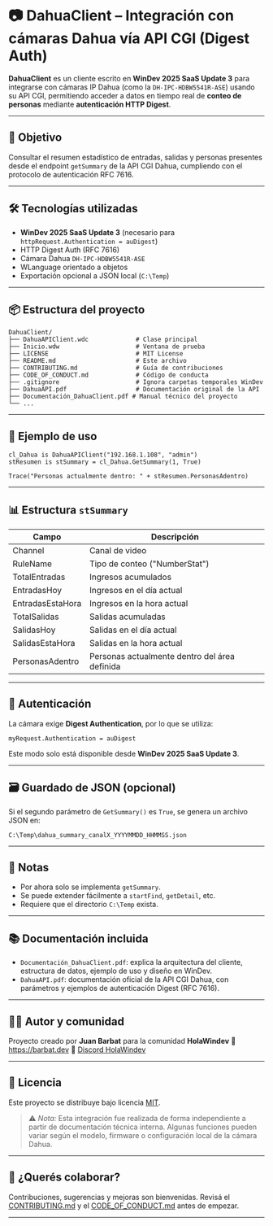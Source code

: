 # 📷 DahuaClient – Integración con cámaras Dahua vía API CGI (Digest Auth)

**DahuaClient** es un cliente escrito en **WinDev 2025 SaaS Update 3** para integrarse con cámaras IP Dahua (como la `DH-IPC-HDBW5541R-ASE`) usando su API CGI, permitiendo acceder a datos en tiempo real de **conteo de personas** mediante **autenticación HTTP Digest**.

---

## 🎯 Objetivo

Consultar el resumen estadístico de entradas, salidas y personas presentes desde el endpoint `getSummary` de la API CGI Dahua, cumpliendo con el protocolo de autenticación RFC 7616.

---

## 🛠️ Tecnologías utilizadas

- **WinDev 2025 SaaS Update 3** (necesario para `httpRequest.Authentication = auDigest`)
- HTTP Digest Auth (RFC 7616)
- Cámara Dahua `DH-IPC-HDBW5541R-ASE`
- WLanguage orientado a objetos
- Exportación opcional a JSON local (`C:\Temp`)

---

## 📦 Estructura del proyecto

```
DahuaClient/
├── DahuaAPIClient.wdc             # Clase principal
├── Inicio.wdw                     # Ventana de prueba
├── LICENSE                        # MIT License
├── README.md                      # Este archivo
├── CONTRIBUTING.md                # Guía de contribuciones
├── CODE_OF_CONDUCT.md             # Código de conducta
├── .gitignore                     # Ignora carpetas temporales WinDev
├── DahuaAPI.pdf                   # Documentación original de la API
├── Documentación_DahuaClient.pdf # Manual técnico del proyecto
└── ...
```

---

## 🧪 Ejemplo de uso

```wlanguage
cl_Dahua is DahuaAPIClient("192.168.1.108", "admin")
stResumen is stSummary = cl_Dahua.GetSummary(1, True)

Trace("Personas actualmente dentro: " + stResumen.PersonasAdentro)
```

---

## 📊 Estructura `stSummary`

| Campo             | Descripción                                     |
|------------------|-------------------------------------------------|
| Channel           | Canal de video                                 |
| RuleName          | Tipo de conteo ("NumberStat")                  |
| TotalEntradas     | Ingresos acumulados                            |
| EntradasHoy       | Ingresos en el día actual                      |
| EntradasEstaHora  | Ingresos en la hora actual                     |
| TotalSalidas      | Salidas acumuladas                             |
| SalidasHoy        | Salidas en el día actual                       |
| SalidasEstaHora   | Salidas en la hora actual                      |
| PersonasAdentro   | Personas actualmente dentro del área definida  |

---

## 🔐 Autenticación

La cámara exige **Digest Authentication**, por lo que se utiliza:

```wlanguage
myRequest.Authentication = auDigest
```

Este modo solo está disponible desde **WinDev 2025 SaaS Update 3**.

---

## 🗃 Guardado de JSON (opcional)

Si el segundo parámetro de `GetSummary()` es `True`, se genera un archivo JSON en:

```
C:\Temp\dahua_summary_canalX_YYYYMMDD_HHMMSS.json
```

---

## 📌 Notas

- Por ahora solo se implementa `getSummary`.
- Se puede extender fácilmente a `startFind`, `getDetail`, etc.
- Requiere que el directorio `C:\Temp` exista.

---

## 📚 Documentación incluida

- `Documentación_DahuaClient.pdf`: explica la arquitectura del cliente, estructura de datos, ejemplo de uso y diseño en WinDev.
- `DahuaAPI.pdf`: documentación oficial de la API CGI Dahua, con parámetros y ejemplos de autenticación Digest (RFC 7616).

---

## 🧑‍💻 Autor y comunidad

Proyecto creado por **Juan Barbat** para la comunidad **HolaWindev**
🔗 https://barbat.dev
💬 [Discord HolaWindev](https://discord.gg/9xDAJ6ugQr)

---

## 📜 Licencia

Este proyecto se distribuye bajo licencia [MIT](LICENSE).

> ⚠️ *Nota:* Esta integración fue realizada de forma independiente a partir de documentación técnica interna.
> Algunas funciones pueden variar según el modelo, firmware o configuración local de la cámara Dahua.

---

## 🤝 ¿Querés colaborar?

Contribuciones, sugerencias y mejoras son bienvenidas.
Revisá el [CONTRIBUTING.md](CONTRIBUTING.md) y el [CODE_OF_CONDUCT.md](CODE_OF_CONDUCT.md) antes de empezar.

---

